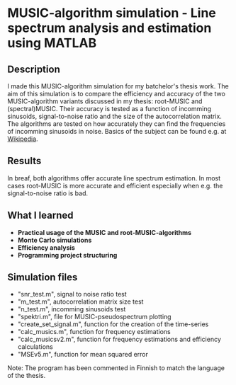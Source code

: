 <h1>MUSIC-algorithm simulation - Line spectrum analysis and estimation using MATLAB</h1>


<h2>Description</h2>
I made this MUSIC-algorithm simulation for my batchelor's thesis work. The aim of this simulation is to compare the efficiency and accuracy of the two MUSIC-algorithm variants discussed in my thesis: root-MUSIC and (spectral)MUSIC. Their accuracy is tested as a function of incomming sinusoids, signal-to-noise ratio and the size of the autocorrelation matrix. The algorithms are tested on how accurately they can find the frequencies of incomming sinusoids in noise. Basics of the subject can be found e.g. at <a href="https://en.wikipedia.org/wiki/MUSIC_(algorithm)"> Wikipedia</a>.
<br />

<h2>Results</h2>
In breaf, both algorithms offer accurate line spectrum estimation. In most cases root-MUSIC is more accurate and efficient especially when e.g. the signal-to-noise ratio is bad. 


<h2>What I learned</h2>

- <b>Practical usage of the MUSIC and root-MUSIC-algorithms</b>
- <b>Monte Carlo simulations</b>
- <b>Efficiency analysis</b> 
- <b>Programming project structuring</b> 


<h2>Simulation files</h2>

- "snr_test.m", signal to noise ratio test
- "m_test.m", autocorrelation matrix size test
- "n_test.m", incomming sinusoids test
- "spektri.m", file for MUSIC-pseudospectrum plotting
- "create_set_signal.m", function for the creation of the time-series
- "calc_musics.m", function for frequency estimations
- "calc_musicsv2.m", function for frequency estimations and efficiency calculations
- "MSEv5.m", function for mean squared error

Note: The program has been commented in Finnish to match the language of the thesis.
